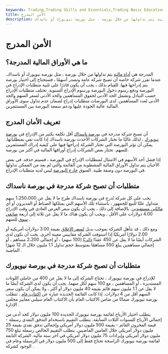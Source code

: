 ```yaml
---
keywords: Trading,Trading Skills and Essentials,Trading Basic Education,Trading Skills
title: الأمن المدرج
description: الأوراق المالية المدرجة هي أداة مالية يتم تداولها من خلال بورصة ، مثل بورصة نيويورك أو ناسداك.
---
```


# الأمن المدرج
## ما هي الأوراق المالية المدرجة؟

المدرجة هي [أداة مالية](/financialinstrument) يتم تداولها من خلال بورصة ، مثل بورصة نيويورك أو ناسداك. عندما تقرر شركة خاصة أن تصبح شركة عامة وتصدر أسهمًا ، فستحتاج إلى اختيار بورصة يتم إدراجها فيها. للقيام بذلك ، يجب أن يكون قادرًا على تلبية متطلبات الإدراج في البورصة ودفع رسوم دخول البورصة ورسوم الإدراج السنوية. تختلف متطلبات الإدراج حسب التبادل وتشمل الحد الأدنى لحقوق المساهمين والحد الأدنى لسعر السهم والحد الأدنى لعدد المساهمين. لدى البورصات متطلبات إدراج لضمان عدم تداول سوى الأوراق المالية عالية الجودة عليها ودعم سمعة البورصة بين المستثمرين.

## تعريف الأمان المدرج

أن تصبح شركة مدرجة في [بورصة ناسداك](/nasdaq) أقل تكلفة بكثير من الإدراج في [بورصة نيويورك](/nyse) ، لذلك غالبًا ما تختار الشركات الأحدث بورصة ناسداك إذا كانت تفي بمتطلباتها. يمكن أن تؤثر البورصة التي تختار الشركة إدراجها فيها على كيفية إدراك المستثمرين للسهم. تختار بعض الشركات إدراج أوراقها المالية في أكثر من بورصة.

إذا فشل أحد الأسهم في الامتثال لمتطلبات الإدراج في البورصة ، فسيتم حذفه. في بعض الأحيان يتم تداول الأوراق المالية المشطوبة من القائمة والتي لم يعد من الممكن تداولها في البورصة دون وصفة طبية. السوق [خارج البورصة](/over-the-countermarket) ليس لديه متطلبات الإدراج.

## متطلبات أن تصبح شركة مدرجة في بورصة ناسداك

يجب على كل شركة تُدرج في بورصة ناسداك طرح ما لا يقل عن 1،250،000 سهم متداول علنًا للبيع للجمهور ، باستثناء تلك الأسهم التي يمتلكها الضباط أو المديرون أو أي [مالكين مستفيدين](/beneficialowner). بالإضافة إلى ذلك ، يجب أن يكون سعر العرض العادي في وقت الإدراج 4.00 دولارات على الأقل ، ويجب أن يكون هناك ما لا يقل عن ثلاثة إلى أربعة [صانعي سوق](/marketmaker) للسهم .

ومع ذلك ، قد تتأهل الشركة بموجب بديل [لسعر الإغلاق](/closingprice) بقيمة 3.00 دولارات أمريكية أو 2.00 دولارًا أمريكيًا إذا استوفت الشركة مقاييس معينة أخرى. يجب أن يكون لدى الشركات أيضًا ما لا يقل عن 450 عقدًا [دائريًا](/roundlot) (100 سهم) ، أو إجمالي 2،200 مساهم ، أو إجمالي مساهمين يبلغ 550 مساهمًا بمتوسط حجم تداول 1.1 مليون خلال الـ 12 شهرًا الماضية .

## متطلبات أن تصبح شركة مدرجة في بورصة نيويورك

للإدراج في بورصة نيويورك ، تحتاج الشركة إلى ما لا يقل عن 400 من حاملي اللوتات المستديرة ، أو المساهمين ، مع 100 سهم لكل منهما. يجب أن يكون لدى الشركة أيضًا ما لا يقل عن 1.1 مليون سهم قائم بقيمة 40 مليون دولار أو أكثر ، ولا يمكن أن يكون سعر السهم أقل من 4 دولارات. إذا كانت القائمة الجديدة عبارة عن [اكتتاب عام](/ipo) ، تتطلب بورصة نيويورك ضمانًا من ضامن الاكتتاب العام بأن الاكتتاب العام سيلبي معايير مجلس الإدارة .

يتطلب اختبار الأرباح لقائمة بورصة نيويورك الجديدة 100 مليون دولار كحد أدنى من إجمالي الأرباح للسنوات الثلاث السابقة. يتطلب التقييم باستخدام التدفق النقدي رسملة - قيمة المخزون القائم - بقيمة 500 مليون دولار أمريكي وإجمالي تدفق نقدي بقيمة 25 مليون دولار أمريكي خلال العامين الماضيين. يتطلب التقييم الخالص رسملة تبلغ 750 مليون دولار أمريكي وإيرادات 75 مليون دولار أمريكي في آخر سنة مالية. الشركة التابعة لقائمة بورصة نيويورك الراسخة تحتاج فقط إلى 500 مليون دولار في الرسملة وعام في الوجود كشركة .

